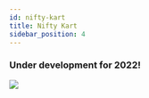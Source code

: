 ```yaml
---
id: nifty-kart
title: Nifty Kart
sidebar_position: 4
---
```


### Under development for 2022!

![](/img/niftykart_v01.png)
